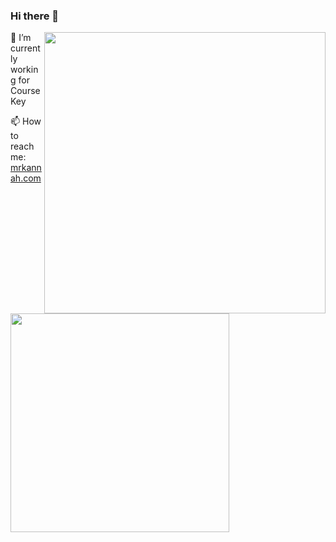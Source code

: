 ### Hi there 👋

<div>
  <a href="https://github.com/anuraghazra/github-readme-stats">
    <img align="right" width="450" src="https://github-readme-stats.vercel.app/api?username=fadeenk&show_icons=true&hide_border=false&count_private=true&theme=dark" />
  </a>
  <p>🔭 I’m currently working for CourseKey</p>
  <p>📫 How to reach me: <a href="https://www.mrkannah.com/">mrkannah.com</a></p>
  <a href="https://github.com/anuraghazra/github-readme-stats">
    <img align="left" width="350" src="https://github-readme-stats.vercel.app/api/top-langs/?username=fadeenk&layout=compact&theme=dark" />
  </a>
</div>

